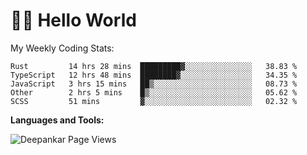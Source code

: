 # 👋🏽 Hello World 

<!--![Deepankar's github stats](https://github-readme-stats.vercel.app/api?username=Deep-Codes&count_private=true&show_icons=true&theme=radical)-->
My Weekly Coding Stats:

<!--START_SECTION:waka-->
```text
Rust         14 hrs 28 mins  █████████▓░░░░░░░░░░░░░░░   38.83 % 
TypeScript   12 hrs 48 mins  ████████▓░░░░░░░░░░░░░░░░   34.35 % 
JavaScript   3 hrs 15 mins   ██▒░░░░░░░░░░░░░░░░░░░░░░   08.73 % 
Other        2 hrs 5 mins    █▒░░░░░░░░░░░░░░░░░░░░░░░   05.62 % 
SCSS         51 mins         ▓░░░░░░░░░░░░░░░░░░░░░░░░   02.32 % 
```
<!--END_SECTION:waka-->

**Languages and Tools:**



<p align="left"> <img src="https://komarev.com/ghpvc/?username=Deep-Codes&label=Views&color=blue&style=plastic" alt="Deepankar Page Views" /> </p>
